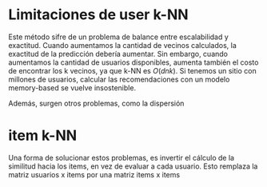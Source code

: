 # Limitaciones de user k-NN
Este método sifre de un problema de balance entre escalabilidad y exactitud. Cuando aumentamos la cantidad de vecinos calculados, la exactitud de la predicción debería aumentar. Sin embargo, cuando aumentamos la cantidad de usuarios disponibles, aumenta también el costo de encontrar los k vecinos, ya que k-NN es $O(dnk)$. Si tenemos un sitio con millones de usuarios, calcular las recomendaciones con un modelo memory-based se vuelve insostenible.

Además, surgen otros problemas, como la dispersión

# item k-NN
Una forma de solucionar estos problemas, es invertir el cálculo de la similitud hacia los items, en vez de evaluar a cada usuario. Esto remplaza la matriz usuarios x items por una matriz items x items